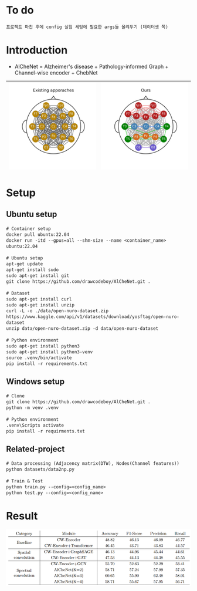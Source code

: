 # To do
```
프로젝트 마친 후에 config 실험 세팅에 필요한 args들 올려두기 (데이터셋 쪽)
```
# Introduction
* AlCheNet = Alzheimer's disease + Pathology-informed Graph + Channel-wise encoder + ChebNet

![tomo1](assets/tomomap_1.jpg) | ![tomo2](assets/tomomap_2.jpg)
--- | --- |

# Setup
## Ubuntu setup
```
# Container setup
docker pull ubuntu:22.04
docker run -itd --gpus=all --shm-size --name <container_name> ubuntu:22.04

# Ubuntu setup
apt-get update
apt-get install sudo
sudo apt-get install git
git clone https://github.com/drawcodeboy/AlCheNet.git .

# Dataset
sudo apt-get install curl
sudo apt-get install unzip
curl -L -o ./data/open-nuro-dataset.zip https://www.kaggle.com/api/v1/datasets/download/yosftag/open-nuro-dataset
unzip data/open-nuro-dataset.zip -d data/open-nuro-dataset

# Python environment
sudo apt-get install python3
sudo apt-get install python3-venv
source .venv/bin/activate
pip install -r requirements.txt
```
## Windows setup
```
# Clone
git clone https://github.com/drawcodeboy/AlCheNet.git .
python -m venv .venv

# Python environment
.venv\Scripts activate
pip install -r requirments.txt
```
## Related-project
```
# Data processing (Adjacency matrix(DTW), Nodes(Channel features))
python datasets/data2np.py

# Train & Test
python train.py --config=<config_name>
python test.py --config=<config_name>
```
# Result
![result](assets/result.png)